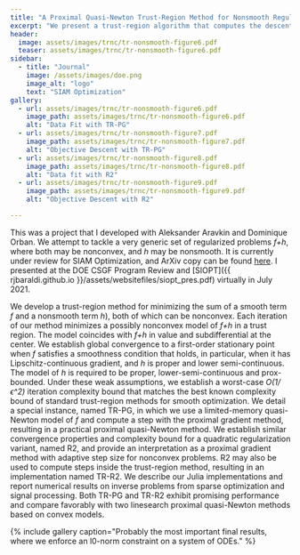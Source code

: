 ```yaml
---
title: "A Proximal Quasi-Newton Trust-Region Method for Nonsmooth Regularized Optimization"
excerpt: "We present a trust-region algorithm that computes the descent direction with a proximal gradient-like step. "
header:
  image: assets/images/trnc/tr-nonsmooth-figure6.pdf
  teaser: assets/images/trnc/tr-nonsmooth-figure6.pdf
sidebar:
  - title: "Journal"
    image: /assets/images/doe.png
    image_alt: "logo"
    text: "SIAM Optimization"
gallery:
  - url: assets/images/trnc/tr-nonsmooth-figure6.pdf
    image_path: assets/images/trnc/tr-nonsmooth-figure6.pdf
    alt: "Data Fit with TR-PG"
  - url: assets/images/trnc/tr-nonsmooth-figure7.pdf
    image_path: assets/images/trnc/tr-nonsmooth-figure7.pdf
    alt: "Objective Descent with TR-PG"
  - url: assets/images/trnc/tr-nonsmooth-figure8.pdf
    image_path: assets/images/trnc/tr-nonsmooth-figure8.pdf
    alt: "Data fit with R2"
  - url: assets/images/trnc/tr-nonsmooth-figure9.pdf
    image_path: assets/images/trnc/tr-nonsmooth-figure9.pdf
    alt: "Objective Descent with R2"

---
```




This was a project that I developed with Aleksander Aravkin and Dominique Orban.
We attempt to tackle a very generic set of regularized problems *f+h*, where both may be nonconvex, and *h* may be nonsmooth.
It is currently under review for SIAM Optimization, and ArXiv copy can be found [here](https://arxiv.org/abs/2103.15993). I presented at the DOE CSGF Program Review and [SIOPT]({{ rjbaraldi.github.io }}/assets/websitefiles/siopt_pres.pdf) virtually in July 2021.

We develop a trust-region method for minimizing the sum of a smooth term *f* and a nonsmooth term *h*), both of which can be nonconvex. Each iteration of our method minimizes a possibly nonconvex model of *f+h* in a trust region. The model coincides with *f+h*  in value and subdifferential at the center. We establish global convergence to a first-order stationary point when *f* satisfies a smoothness condition that holds, in particular, when it has Lipschitz-continuous gradient, and *h* is proper and lower semi-continuous. The model of *h* is required to be proper, lower-semi-continuous and prox-bounded. Under these weak assumptions, we establish a worst-case *O(1/ϵ^2)* iteration complexity bound that matches the best known complexity bound of standard trust-region methods for smooth optimization. We detail a special instance, named TR-PG, in which we use a limited-memory quasi-Newton model of *f* and compute a step with the proximal gradient method, resulting in a practical proximal quasi-Newton method. We establish similar convergence properties and complexity bound for a quadratic regularization variant, named R2, and provide an interpretation as a proximal gradient method with adaptive step size for nonconvex problems. R2 may also be used to compute steps inside the trust-region method, resulting in an implementation named TR-R2. We describe our Julia implementations and report numerical results on inverse problems from sparse optimization and signal processing. Both TR-PG and TR-R2 exhibit promising performance and compare favorably with two linesearch proximal quasi-Newton methods based on convex models.

{% include gallery caption="Probably the most important final results, where we enforce an l0-norm constraint on a system of ODEs." %}